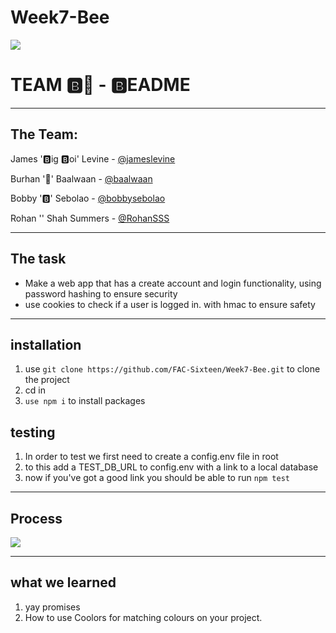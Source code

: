 # Week7-Bee

![](https://media.giphy.com/media/1BXa2alBjrCXC/giphy.gif)
# TEAM :b::bee: - :b:EADME

---

## The Team:

James ':b:ig :b:oi' Levine - [@jameslevine ](https://github.com/jameslevine)

Burhan ':bee:' Baalwaan - [@baalwaan](https://github.com/Baalwaan)

Bobby ':b:' Sebolao - [@bobbysebolao](https://github.com/bobbysebolao)

Rohan '' Shah Summers - [@RohanSSS](https://github.com/RohanSSS)

---

## The task

 - Make a web app that has a create account and login functionality, using password hashing to ensure security
 - use cookies to check if a user is logged in. with hmac to ensure safety

---

## installation

1. use `git clone https://github.com/FAC-Sixteen/Week7-Bee.git` to clone the project
2. cd in
3. `use npm i` to install packages

## testing

1. In order to test we first need to create a config.env file in root
2. to this add a TEST_DB_URL to config.env with a link to a local database
3. now if you've got a good link you should be able to run `npm test`

---

## Process
![](https://i.imgur.com/C31Uy5W.jpg)

---

## what we learned

1. yay promises
2. How to use Coolors for matching colours on your project.

